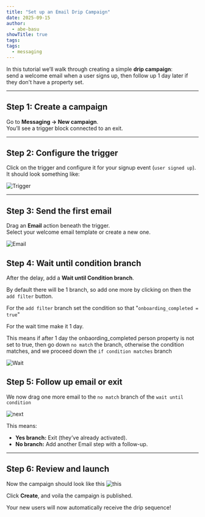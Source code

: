 ```yaml
---
title: "Set up an Email Drip Campaign"
date: 2025-09-15
author:
  - abe-basu
showTitle: true
tags:
tags:
  - messaging
---
```


In this tutorial we’ll walk through creating a simple **drip campaign**:  
send a welcome email when a user signs up, then follow up 1 day later if they don't have a property set.

---

## Step 1: Create a campaign

Go to **Messaging → New campaign**.  
You’ll see a trigger block connected to an exit.

---

## Step 2: Configure the trigger

Click on the trigger and configure it for your signup event (`user signed up`).  It should look something like:

![Trigger](https://res.cloudinary.com/dmukukwp6/image/upload/q_auto,f_auto/trigger_event_74ae2e44d9.png)

---

## Step 3: Send the first email

Drag an **Email** action beneath the trigger.  
Select your welcome email template or create a new one.

![Email](https://res.cloudinary.com/dmukukwp6/image/upload/q_auto,f_auto/onboarding_email_acb053e59d.png)


## Step 4: Wait until condition branch

After the delay, add a **Wait until Condition branch**.  

By default there will be 1 branch, so add one more by clicking on then the `add filter` button.

For the `add filter` branch set the condition so that "`onboarding_completed = true`"

For the wait time make it 1 day.

This means if after 1 day the onbaording_completed person property is not set to true, then go down `no match` the branch, otherwise the condition matches, and we proceed down the `if condition matches` branch

![Wait](https://res.cloudinary.com/dmukukwp6/image/upload/q_auto,f_auto/wait_until_cond_50ec1f7eea.png)

## Step 5: Follow up email or exit

We now drag one more email to the `no match` branch of the `wait until condition`

![next](https://res.cloudinary.com/dmukukwp6/image/upload/q_auto,f_auto/next_email_ebb71d38d8.png)

This means:

- **Yes branch:** Exit (they’ve already activated).
- **No branch:** Add another Email step with a follow-up.


---

## Step 6: Review and launch

Now the campaign should look like this ![this](https://res.cloudinary.com/dmukukwp6/image/upload/q_auto,f_auto/complete_onboarding_workflow_09c6e2c6ad.png)

Click **Create**, and voila the campaign is published.

Your new users will now automatically receive the drip sequence!
